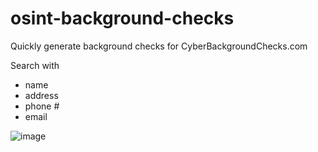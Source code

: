 # osint-background-checks
Quickly generate background checks for CyberBackgroundChecks.com

Search with
  - name
  - address
  - phone #
  - email


![image](https://github.com/qqalex/osint-background-checks/assets/86507185/342ede4c-ccc7-43ae-8c4c-dcba7e6e628d)
